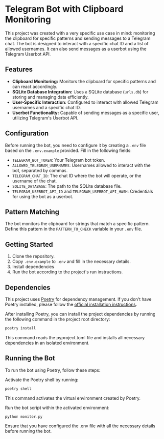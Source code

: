 # Telegram Bot with Clipboard Monitoring

This project was created with a very specific use case in mind: monitoring the clipboard for specific patterns and sending messages to a Telegram chat. The bot is designed to interact with a specific chat ID and a list of allowed usernames. It can also send messages as a userbot using the Telegram Userbot API.

## Features

- **Clipboard Monitoring:** Monitors the clipboard for specific patterns and can react accordingly.
- **SQLite Database Integration:** Uses a SQLite database (`urls.db`) for storing and managing data efficiently.
- **User-Specific Interaction:** Configured to interact with allowed Telegram usernames and a specific chat ID.
- **Userbot Functionality:** Capable of sending messages as a specific user, utilizing Telegram's Userbot API.

## Configuration

Before running the bot, you need to configure it by creating a `.env` file based on the `.env.example` provided. Fill in the following fields:

- `TELEGRAM_BOT_TOKEN`: Your Telegram bot token.
- `ALLOWED_TELEGRAM_USERNAMES`: Usernames allowed to interact with the bot, separated by commas.
- `TELEGRAM_CHAT_ID`: The chat ID where the bot will operate, or the username of the chat.
- `SQLITE_DATABASE`: The path to the SQLite database file.
- `TELEGRAM_USERBOT_API_ID` and `TELEGRAM_USERBOT_API_HASH`: Credentials for using the bot as a userbot.

## Pattern Matching

The bot monitors the clipboard for strings that match a specific pattern. Define this pattern in the `PATTERN_TO_CHECK` variable in your `.env` file.

## Getting Started

1. Clone the repository.
2. Copy `.env.example` to `.env` and fill in the necessary details.
3. Install dependencies
4. Run the bot according to the project's run instructions.

## Dependencies

This project uses [Poetry](https://python-poetry.org/) for dependency management. If you don't have Poetry installed, please follow the [official installation instructions](https://python-poetry.org/docs/#installation).

After installing Poetry, you can install the project dependencies by running the following command in the project root directory:

```bash
poetry install
```

This command reads the pyproject.toml file and installs all necessary dependencies in an isolated environment.

## Running the Bot

To run the bot using Poetry, follow these steps:

Activate the Poetry shell by running:

```bash
poetry shell
```

This command activates the virtual environment created by Poetry.

Run the bot script within the activated environment:

```bash
python monitor.py
```

Ensure that you have configured the .env file with all the necessary details before running the bot.
